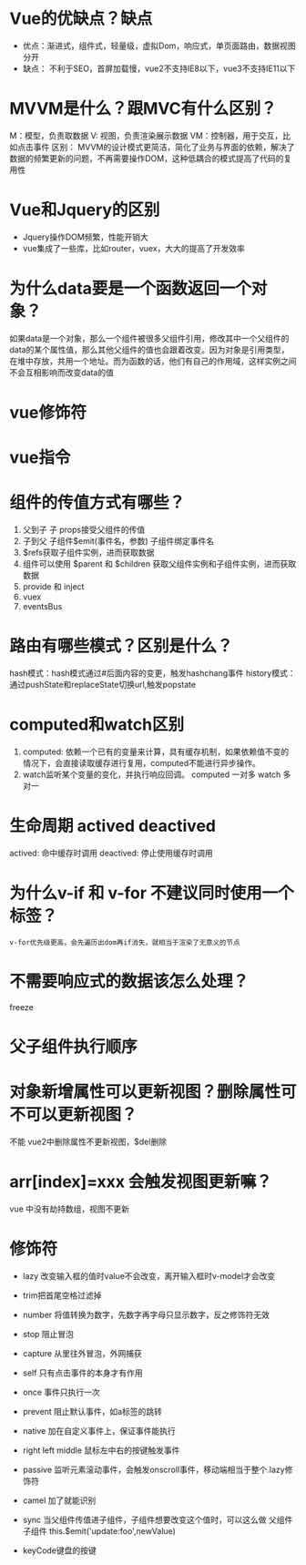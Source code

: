 # Vue的优缺点？缺点
- 优点：渐进式，组件式，轻量级，虚拟Dom，响应式，单页面路由，数据视图分开
- 缺点： 不利于SEO，首屏加载慢，vue2不支持IE8以下，vue3不支持IE11以下

# MVVM是什么？跟MVC有什么区别？
M：模型，负责取数据
V: 视图，负责渲染展示数据
VM：控制器，用于交互，比如点击事件
区别： MVVM的设计模式更简洁，简化了业务与界面的依赖，解决了数据的频繁更新的问题，不再需要操作DOM，这种低耦合的模式提高了代码的复用性

# Vue和Jquery的区别
- Jquery操作DOM频繁，性能开销大
- vue集成了一些库，比如router，vuex，大大的提高了开发效率

# 为什么data要是一个函数返回一个对象？
   如果data是一个对象，那么一个组件被很多父组件引用，修改其中一个父组件的data的某个属性值，那么其他父组件的值也会跟着改变。因为对象是引用类型，在堆中存放，共用一个地址。而为函数的话，他们有自己的作用域，这样实例之间不会互相影响而改变data的值

# vue修饰符

# vue指令

# 组件的传值方式有哪些？
1. 父到子 子 props接受父组件的传值
2. 子到父 子组件$emit(事件名，参数) 子组件绑定事件名
3. $refs获取子组件实例，进而获取数据
4. 组件可以使用 $parent 和 $children 获取父组件实例和子组件实例，进而获取数据
5. provide 和 inject
6. vuex
7. eventsBus

# 路由有哪些模式？区别是什么？
hash模式：hash模式通过#后面内容的变更，触发hashchang事件
history模式：通过pushState和replaceState切换url,触发popstate

# computed和watch区别
1. computed: 依赖一个已有的变量来计算，具有缓存机制，如果依赖值不变的情况下，会直接读取缓存进行复用，computed不能进行异步操作。
2. watch监听某个变量的变化，并执行响应回调。
computed 一对多 watch 多对一

# 生命周期 actived deactived
actived: 命中缓存时调用
deactived: 停止使用缓存时调用

# 为什么v-if 和 v-for 不建议同时使用一个标签？
    v-for优先级更高，会先遍历出dom再if消失，就相当于渲染了无意义的节点

# 不需要响应式的数据该怎么处理？
 freeze

# 父子组件执行顺序 

# 对象新增属性可以更新视图？删除属性可不可以更新视图？
  不能 vue2中删除属性不更新视图，$del删除
# arr[index]=xxx 会触发视图更新嘛？
 vue 中没有劫持数组，视图不更新

 # 修饰符
 - lazy 改变输入框的值时value不会改变，离开输入框时v-model才会改变
 - trim把首尾空格过滤掉
 - number 将值转换为数字，先数字再字母只显示数字，反之修饰符无效
 - stop 阻止冒泡
 - capture 从里往外冒泡，外网捕获
 - self 只有点击事件的本身才有作用
 - once 事件只执行一次
 - prevent 阻止默认事件，如a标签的跳转
 - native 加在自定义事件上，保证事件能执行
 - right left middle 鼠标左中右的按键触发事件
 - passive 监听元素滚动事件，会触发onscroll事件，移动端相当于整个.lazy修饰符
 - camel 加了就能识别
 - sync 当父组件传值进子组件，子组件想要改变这个值时，可以这么做
 <chidren :foo.sync="bar"></children> 父组件
 子组件 this.$emit('update:foo',newValue)

 - keyCode键盘的按键

